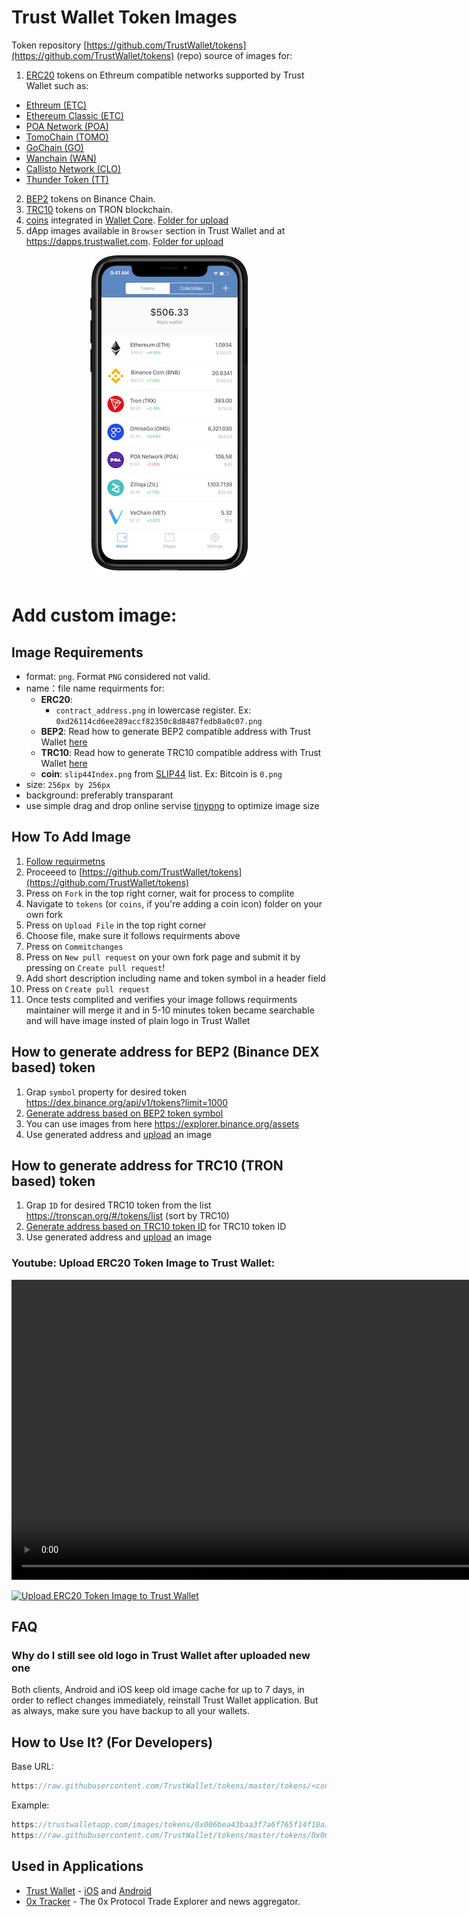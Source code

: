 # Trust Wallet Token Images

Token repository [https://github.com/TrustWallet/tokens](https://github.com/TrustWallet/tokens) (repo) source of images for:
1. [ERC20](https://github.com/ethereum/EIPs/blob/master/EIPS/eip-20.md) tokens on Ethreum compatible networks supported by Trust Wallet such as:
* [Ethreum (ETC)](https://ethereum.org/)
* [Ethereum Classic (ETC)](https://ethereumclassic.org/)
* [POA Network (POA)](https://poa.network/)
* [TomoChain (TOMO)](https://tomochain.com/)
* [GoChain (GO)](https://gochain.io/)
* [Wanchain (WAN)](https://wanchain.org/)
* [Callisto Network (CLO)](https://callisto.network/)
* [Thunder Token (TT)](https://thundercore.com/)

2. [BEP2](https://github.com/binance-chain/BEPs/blob/master/BEP2.md) tokens on Binance Chain.
3. [TRC10](https://developer.trustwallet.com/add_new_token_image#how-to-generate-address-for-trc10-tron-based-token) tokens on TRON blockchain.
4. [coins](https://github.com/satoshilabs/slips/blob/master/slip-0044.md) integrated in [Wallet Core](https://developer.trustwallet.com/wallet-core). [Folder for upload](https://github.com/TrustWallet/tokens/tree/master/coins)
5. dApp images available in `Browser` section in Trust Wallet and at https://dapps.trustwallet.com. [Folder for upload](https://github.com/TrustWallet/tokens/tree/master/dapps) 

<center><img src='https://raw.githubusercontent.com/TrustWallet/tokens/master/tutorial/trust-wallet.png'></center>

# Add custom image:
## Image Requirements
- format: `png`. Format `PNG` considered not valid.
- name：file name requirments for: 
  - **ERC20**:
    - `contract_address.png` in lowercase register. Ex: `0xd26114cd6ee289accf82350c8d8487fedb8a0c07.png`
  - **BEP2**: Read how to generate BEP2 compatible address with Trust Wallet [here](https://developer.trustwallet.com/add_new_token_image#how-to-generate-address-for-bep2-binance-dex-based-token)
  - **TRC10**: Read how to generate TRC10 compatible address with Trust Wallet [here](https://developer.trustwallet.com/add_new_token_image#how-to-generate-address-for-trc10-tron-based-token)
  - **coin**: `slip44Index.png` from [SLIP44](https://github.com/satoshilabs/slips/blob/master/slip-0044.md) list. Ex: Bitcoin is `0.png`
- size: `256px by 256px`
- background: preferably transparant
- use simple drag and drop online servise [tinypng](https://tinypng.com/) to optimize image size


## How To Add Image
1. [Follow requirmetns](https://developer.trustwallet.com/add_new_token_image#image-requirements)
2. Proceeed to [https://github.com/TrustWallet/tokens](https://github.com/TrustWallet/tokens)
3. Press on `Fork` in the top right corner, wait for process to complite
4. Navigate to `tokens` (or `coins`, if you're adding a coin icon) folder on your own fork
5. Press on `Upload File` in the top right corner
6. Choose file, make sure it follows requirments above
7. Press on `Commitchanges`
8. Press on `New pull request` on your own fork page and submit it by pressing on `Create pull request`!
9. Add short description including name and token symbol in a header field
10. Press on `Create pull request`
11. Once tests complited and verifies your image follows requirments maintainer will merge it and in 5-10 minutes token became searchable and will have image insted of plain logo in Trust Wallet

## How to generate address for BEP2 (Binance DEX based) token
1. Grap `symbol` property for desired token https://dex.binance.org/api/v1/tokens?limit=1000
2. [Generate address based on BEP2 token symbol](https://repl.it/@TrustWallet/generatetrustwalletaddressforbep2token)
3. You can use images from here https://explorer.binance.org/assets
4. Use generated address and [upload](https://developer.trustwallet.com/add_new_token_image#how-to-add) an image

## How to generate address for TRC10 (TRON based) token
1. Grap `ID` for desired TRC10 token from the list https://tronscan.org/#/tokens/list (sort by TRC10)
2. [Generate address based on TRC10 token ID](https://repl.it/@TrustWallet/generatetrustwalletaddressfortrc10token) for TRC10 token ID
3. Use generated address and [upload](https://developer.trustwallet.com/add_new_token_image#how-to-add) an image

### Youtube: Upload ERC20 Token Image to Trust Wallet:

<center>
<video alignwidth="720" height="480" controls>
  <source src="./tutorial/upload-token-image.mov" type="video/mp4">
</video>
</center>

[![Upload ERC20 Token Image to Trust Wallet](https://img.youtube.com/vi/EFrJT_b11m4/0.jpg)](https://www.youtube.com/watch?v=EFrJT_b11m4)


## FAQ
### Why do I still see old logo in Trust Wallet after uploaded new one  
Both clients, Android and iOS keep old image cache for up to 7 days, in order to reflect changes immediately, reinstall Trust Wallet application. But as always, make sure you have backup to all your wallets.

## How to Use It? (For Developers)
Base URL:
```js
https://raw.githubusercontent.com/TrustWallet/tokens/master/tokens/<contract_address>.png
```
Example:
```js
https://trustwalletapp.com/images/tokens/0x006bea43baa3f7a6f765f14f10a1a1b08334ef45.png
https://raw.githubusercontent.com/TrustWallet/tokens/master/tokens/0x006bea43baa3f7a6f765f14f10a1a1b08334ef45.png
```

## Used in Applications
- [Trust Wallet](https://trustwallet.com) - [iOS](https://itunes.apple.com/us/app/trust-ethereum-wallet/id1288339409) and [Android](https://play.google.com/store/apps/details?id=com.wallet.crypto.trustapp)
- [0x Tracker](https://0xtracker.com) - The 0x Protocol Trade Explorer and news aggregator.

